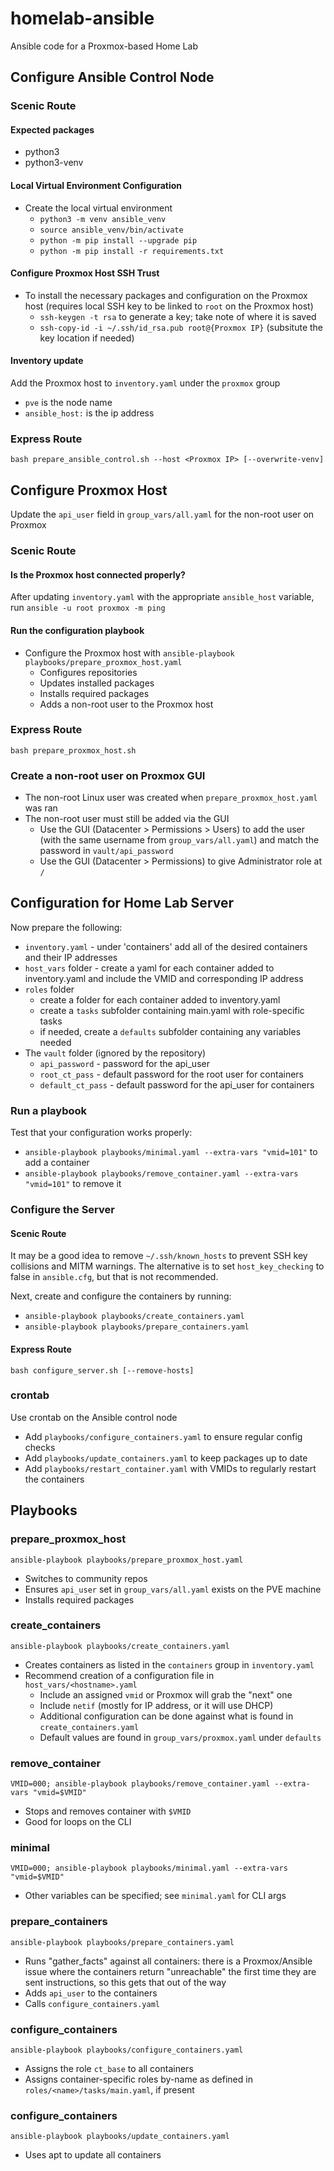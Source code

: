 # homelab-ansible
Ansible code for a Proxmox-based Home Lab

## Configure Ansible Control Node
### Scenic Route
#### Expected packages
- python3
- python3-venv

#### Local Virtual Environment Configuration
- Create the local virtual environment
    - `python3 -m venv ansible_venv`
    - `source ansible_venv/bin/activate`
    - `python -m pip install --upgrade pip`
    - `python -m pip install -r requirements.txt`

#### Configure Proxmox Host SSH Trust
- To install the necessary packages and configuration on the Proxmox host (requires local SSH key to be linked to `root` on the Proxmox host)
    - `ssh-keygen -t rsa` to generate a key; take note of where it is saved
    - `ssh-copy-id -i ~/.ssh/id_rsa.pub root@{Proxmox IP}` (subsitute the key location if needed)

#### Inventory update
Add the Proxmox host to `inventory.yaml` under the `proxmox` group
- `pve` is the node name
- `ansible_host:` is the ip address

### Express Route
`bash prepare_ansible_control.sh --host <Proxmox IP> [--overwrite-venv]`

## Configure Proxmox Host
Update the `api_user` field in `group_vars/all.yaml` for the non-root user on Proxmox

### Scenic Route
#### Is the Proxmox host connected properly?
After updating `inventory.yaml` with the appropriate `ansible_host` variable, run
`ansible -u root proxmox -m ping`

#### Run the configuration playbook
- Configure the Proxmox host with `ansible-playbook playbooks/prepare_proxmox_host.yaml`
    - Configures repositories
    - Updates installed packages
    - Installs required packages
    - Adds a non-root user to the Proxmox host

### Express Route
`bash prepare_proxmox_host.sh`

### Create a non-root user on Proxmox GUI
- The non-root Linux user was created when `prepare_proxmox_host.yaml` was ran
- The non-root user must still be added via the GUI
    - Use the GUI (Datacenter > Permissions > Users) to add the user (with the same username from `group_vars/all.yaml`) and match the password in `vault/api_password`
    - Use the GUI (Datacenter > Permissions) to give Administrator role at `/`

## Configuration for Home Lab Server
Now prepare the following:
- `inventory.yaml` - under 'containers' add all of the desired containers and their IP addresses
- `host_vars` folder - create a yaml for each container added to inventory.yaml and include the VMID and corresponding IP address
- `roles` folder
    - create a folder for each container added to inventory.yaml
    - create a `tasks` subfolder containing main.yaml with role-specific tasks
    - if needed, create a `defaults` subfolder containing any variables needed
- The `vault` folder (ignored by the repository)
    - `api_password` - password for the api_user
    - `root_ct_pass` - default password for the root user for containers
    - `default_ct_pass` - default password for the api_user for containers

### Run a playbook
Test that your configuration works properly:
- `ansible-playbook playbooks/minimal.yaml --extra-vars "vmid=101"` to add a container
- `ansible-playbook playbooks/remove_container.yaml --extra-vars "vmid=101"` to remove it

### Configure the Server
#### Scenic Route
It may be a good idea to remove `~/.ssh/known_hosts` to prevent SSH key collisions and MITM warnings. The alternative is to set `host_key_checking` to false in `ansible.cfg`, but that is not recommended.

Next, create and configure the containers by running:
- `ansible-playbook playbooks/create_containers.yaml`
- `ansible-playbook playbooks/prepare_containers.yaml`

#### Express Route
`bash configure_server.sh [--remove-hosts]`

### crontab
Use crontab on the Ansible control node
- Add `playbooks/configure_containers.yaml` to ensure regular config checks
- Add `playbooks/update_containers.yaml` to keep packages up to date
- Add `playbooks/restart_container.yaml` with VMIDs to regularly restart the containers

## Playbooks

### prepare_proxmox_host
`ansible-playbook playbooks/prepare_proxmox_host.yaml`
- Switches to community repos
- Ensures `api_user` set in `group_vars/all.yaml` exists on the PVE machine
- Installs required packages

### create_containers
`ansible-playbook playbooks/create_containers.yaml`
- Creates containers as listed in the `containers` group in `inventory.yaml`
- Recommend creation of a configuration file in `host_vars/<hostname>.yaml`
    - Include an assigned `vmid` or Proxmox will grab the "next" one
    - Include `netif` (mostly for IP address, or it will use DHCP)
    - Additional configuration can be done against what is found in `create_containers.yaml`
    - Default values are found in `group_vars/proxmox.yaml` under `defaults`

### remove_container
`VMID=000; ansible-playbook playbooks/remove_container.yaml --extra-vars "vmid=$VMID"`
- Stops and removes container with `$VMID`
- Good for loops on the CLI

### minimal
`VMID=000; ansible-playbook playbooks/minimal.yaml --extra-vars "vmid=$VMID"`
- Other variables can be specified; see `minimal.yaml` for CLI args

### prepare_containers
`ansible-playbook playbooks/prepare_containers.yaml`
- Runs "gather_facts" against all containers: there is a Proxmox/Ansible issue where the containers return "unreachable" the first time they are sent instructions, so this gets that out of the way
- Adds `api_user` to the containers
- Calls `configure_containers.yaml`

### configure_containers
`ansible-playbook playbooks/configure_containers.yaml`
- Assigns the role `ct_base` to all containers
- Assigns container-specific roles by-name as defined in `roles/<name>/tasks/main.yaml`, if present

### configure_containers
`ansible-playbook playbooks/update_containers.yaml`
- Uses apt to update all containers
